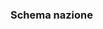 ### Schema nazione

<!-- @tpm-schematics:start-region("top-file-section") -->
<!-- @tpm-schematics:end-region("top-file-section") -->

<!-- @tpm-schematics:start-region("bottom-file-section") -->
<!-- @tpm-schematics:end-region("bottom-file-section") -->

